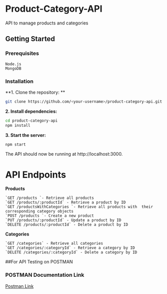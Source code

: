# Product-Category-API
 API to manage products and categories
 
 
## Getting Started

### Prerequisites

    Node.js
	MongoDB

### Installation
**1.  Clone the repository: **
```bash
git clone https://github.com/<your-username>/product-category-api.git
```
**2. Install dependencies:**
```bash
cd product-category-api
npm install
```
**3. Start the server:**
```bash
npm start
```

The API should now be running at http://localhost:3000.


# API Endpoints

**Products**

    `GET /products `- Retrieve all products  
    `GET /products/:productId` - Retrieve a product by ID  
    `GET /productsWithCategories `- Retrieve all products with 	their corresponding category objects  
    `POST /products `- Create a new product  
    `PUT /products/:productId` - Update a product by ID  
    `DELETE /products/:productId` - Delete a product by ID  



**Categories**

    `GET /categories` - Retrieve all categories  
    `GET /categories/:categoryId` - Retrieve a category by ID  
    `DELETE /categories/:categoryId` - Delete a category by ID  


##For API Testing on POSTMAN

### POSTMAN Documentation Link
[Postman Link](https://universal-firefly-169017.postman.co/workspace/My-Workspace~37892938-e55a-4b2a-8a5b-123e204e394c/collection/26042547-a3f885dd-57ba-4d43-af80-de52e2712d49?action=share&creator=26042547  "Postman Link")
